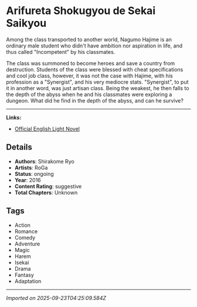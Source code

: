 # Arifureta Shokugyou de Sekai Saikyou

Among the class transported to another world, Nagumo Hajime is an ordinary male student who didn't have ambition nor aspiration in life, and thus called "Incompetent" by his classmates.

The class was summoned to become heroes and save a country from destruction. Students of the class were blessed with cheat specifications and cool job class, however, it was not the case with Hajime, with his profession as a "Synergist", and his very mediocre stats. "Synergist", to put it in another word, was just artisan class. Being the weakest, he then falls to the depth of the abyss when he and his classmates were exploring a dungeon. What did he find in the depth of the abyss, and can he survive?
___
**Links:**
- [Official English Light Novel](https://j-novel.club/s/arifureta-from-commonplace-to-world-s-strongest)

## Details
- **Authors**: Shirakome Ryo
- **Artists**: RoGa
- **Status**: ongoing
- **Year**: 2016
- **Content Rating**: suggestive
- **Total Chapters**: Unknown

## Tags
- Action
- Romance
- Comedy
- Adventure
- Magic
- Harem
- Isekai
- Drama
- Fantasy
- Adaptation

---
*Imported on 2025-09-23T04:25:09.584Z*
